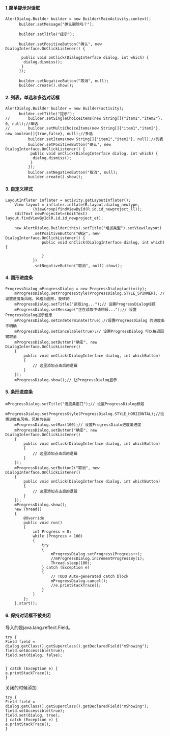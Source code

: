 #### 1.简单提示对话框
    AlertDialog.Builder builder = new Builder(MainActivity.context);
		  builder.setMessage("确认删除吗？");

		  builder.setTitle("提示");

		  builder.setPositiveButton("确认", new DialogInterface.OnClickListener() {

		   public void onClick(DialogInterface dialog, int which) {
		    dialog.dismiss();
		   }
		  });

		  builder.setNegativeButton("取消", null);
		  builder.create().show();
#### 2. 列表，单选和多选对话框
    AlertDialog.Builder builder = new Builder(activity);
		  builder.setTitle("提示");
    //		  builder.setSingleChoiceItems(new String[]{"item1","item2"}, 0, null);//单选
    //		  builder.setMultiChoiceItems(new String[]{"item1","item2"}, new boolean[]{true,false}, null);//多选
    		  builder.setItems(new String[]{"item1","item2"}, null);//列表
    		  builder.setPositiveButton("确认", new DialogInterface.OnClickListener() {
    		   public void onClick(DialogInterface dialog, int which) {
    		    dialog.dismiss();
    		   }
    		  });
    		  builder.setNegativeButton("取消", null);
    		  builder.create().show();
#### 3. 自定义样式
    LayoutInflater inflater = activity.getLayoutInflater();
        View layout = inflater.inflate(R.layout.dialog_newtype,
                (ViewGroup)findViewById(R.id.id_newproject_ll));
        EditText newProjectet=(EditText) layout.findViewById(R.id.id_newproject_et);

        new AlertDialog.Builder(this).setTitle("增加类型").setView(layout)
                .setPositiveButton("确定", new DialogInterface.OnClickListener() {
                    public void onClick(DialogInterface dialog, int which) {

                    }
                })
                .setNegativeButton("取消", null).show();
#### 4. 圆形进度条
    ProgressDialog mProgressDialog = new ProgressDialog(activity);
        mProgressDialog.setProgressStyle(ProgressDialog.STYLE_SPINNER); //设置进度条风格，风格为圆形，旋转的 
        mProgressDialog.setTitle("读取ing...");// 设置ProgressDialog标题 
        mProgressDialog.setMessage("正在读取中请稍候...");// 设置ProgressDialog提示信息 
        mProgressDialog.setIndeterminate(true);//设置ProgressDialog 的进度条不明确
        mProgressDialog.setCancelable(true);// 设置ProgressDialog 可以按退回键取消
        mProgressDialog.setButton("确定", new DialogInterface.OnClickListener()
        {
            public void onClick(DialogInterface dialog, int whichButton)
            {
                // 这里添加点击后的逻辑
            }
        });
        mProgressDialog.show();// 让ProgressDialog显示
#### 5. 条形进度条
    mProgressDialog.setTitle("进度条窗口");// 设置ProgressDialog标题 
        mProgressDialog.setProgressStyle(ProgressDialog.STYLE_HORIZONTAL);//设置进度条风格，风格为长形
        mProgressDialog.setMax(100);// 设置ProgressDialo进度条进度 
        mProgressDialog.setButton("确定", new DialogInterface.OnClickListener()
        {
            public void onClick(DialogInterface dialog, int whichButton)
            {
                // 这里添加点击后的逻辑
            }
        });
        mProgressDialog.setButton2("取消", new DialogInterface.OnClickListener()
        {
            public void onClick(DialogInterface dialog, int whichButton)
            {
                // 这里添加点击后的逻辑
            }
        });
        mProgressDialog.show();
        new Thread()
        {
            @Override
            public void run() 
            {
                int Progress = 0;
                while (Progress < 100)
                {
                    try
                    {                
                        mProgressDialog.setProgress(Progress++);  
                        //mProgressDialog.incrementProgressBy(1);
                        Thread.sleep(100);
                    } catch (Exception e)
                    {
                        // TODO Auto-generated catch block
                        mProgressDialog.cancel();
                        //e.printStackTrace();
                    }
                }    
            };
        }.start();
#### 6. 保持对话框不被关闭
导入的是java.lang.reflect.Field。

    try { 
    Field field = dialog.getClass().getSuperclass().getDeclaredField("mShowing"); 
    field.setAccessible(true); 
    field.set(dialog, false);
    
    
    } catch (Exception e) { 
    e.printStackTrace(); 
    }
关闭的时候添加

    try {
    Field field = dialog.getClass().getSuperclass().getDeclaredField("mShowing");
    field.setAccessible(true);
    field.set(dialog, true);
    } catch (Exception e) {
    e.printStackTrace();
    }